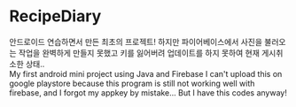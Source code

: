 # RecipeDiary

안드로이드 연습하면서 만든 최초의 프로젝트! 하지만 파이어베이스에서 사진을 불러오는 작업을 완벽하게 만들지 못했고 키를 잃어버려 업데이트를 하지 못하여 현재 게시취소한 상태..<br>
My first android mini project using Java and Firebase
I can't upload this on google playstore because this program is still not working well with firebase, and I forgot my appkey by mistake...
But I have this codes anyway!
